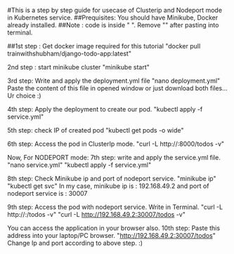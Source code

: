 #This is a step by step guide for usecase of Clusterip and Nodeport mode in Kubernetes service.
##Prequisites: You should have Minikube, Docker already installed.
##Note :  code is inside " ". Remove "" after pasting into terminal.

##1st step : Get docker image required for this tutorial
  "docker pull trainwithshubham/django-todo-app:latest"

2nd step : start minikube cluster
  "minikube start"

3rd step: Write and apply the deployment.yml file
  "nano deployment.yml"
Paste the content of this file in opened window or just download both files... Ur choice :)

4th step: Apply the deployment to create our pod.
  "kubectl apply -f service.yml"

5th step: check IP of created pod
  "kubectl get pods -o wide"

6th step: Access the pod in ClusterIp mode.
  "curl -L http://<IP-of-Pod>:8000/todos -v"


Now, For NODEPORT mode:
7th step: write and apply the service.yml file.
  "nano service.yml"
  "kubectl apply -f service.yml"

8th step: Check Minikube ip and port of nodeport service.
  "minikube ip"
  "kubectl get svc"
In my case, minikube ip is : 192.168.49.2  and port of nodeport service is : 30007

9th step: Access the pod with nodeport service. Write in Terminal.
  "curl -L http://<minikube-ip>:<port-of-nodeport-service>/todos -v"
  "curl -L http://192.168.49.2:30007/todos -v"

You can access the application in your browser also.
10th step: Paste this address into your laptop/PC browser.
  "http://192.168.49.2:30007/todos"
Change Ip and port according to above step. :)

  
